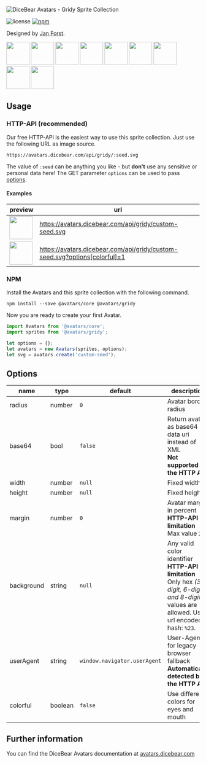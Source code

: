 ![DiceBear Avatars - Gridy Sprite Collection](https://raw.githubusercontent.com/DiceBear/avatars/master/packages/avatars-gridy-sprites/banner.svg?sanitize=true)

![license](https://img.shields.io/npm/l/@avatars/gridy.svg?style=flat-square)
[![npm](https://img.shields.io/npm/v/@avatars/gridy-sprites.svg?style=flat-square)](https://www.npmjs.com/package/@dicebear/avatars-gridy)

Designed by [Jan Forst](https://github.com/darosh/gridy-avatars).

<p>
    <img src="https://avatars.dicebear.com/api/gridy/1.svg" width="60" />
    <img src="https://avatars.dicebear.com/api/gridy/2.svg" width="60" />
    <img src="https://avatars.dicebear.com/api/gridy/3.svg" width="60" />
    <img src="https://avatars.dicebear.com/api/gridy/4.svg" width="60" />
    <img src="https://avatars.dicebear.com/api/gridy/5.svg" width="60" />
    <img src="https://avatars.dicebear.com/api/gridy/6.svg" width="60" />
    <img src="https://avatars.dicebear.com/api/gridy/7.svg" width="60" />
    <img src="https://avatars.dicebear.com/api/gridy/8.svg" width="60" />
    <img src="https://avatars.dicebear.com/api/gridy/9.svg" width="60" />
</p>

## Usage

### HTTP-API (recommended)

Our free HTTP-API is the easiest way to use this sprite collection. Just use the following URL as image source.

    https://avatars.dicebear.com/api/gridy/:seed.svg

The value of `:seed` can be anything you like - but **don't** use any sensitive or personal data here! The GET parameter
`options` can be used to pass [options](#options).

#### Examples

| preview                                                                                            | url                                                                       |
| -------------------------------------------------------------------------------------------------- | ------------------------------------------------------------------------- |
| <img src="https://avatars.dicebear.com/api/gridy/custom-seed.svg" width="60" />                     | https://avatars.dicebear.com/api/gridy/custom-seed.svg                     |
| <img src="https://avatars.dicebear.com/api/gridy/custom-seed.svg?options[colorful]=1" width="60" /> | https://avatars.dicebear.com/api/gridy/custom-seed.svg?options[colorful]=1 |

### NPM

Install the Avatars and this sprite collection with the following command.

    npm install --save @avatars/core @avatars/gridy

Now you are ready to create your first Avatar.

```js
import Avatars from '@avatars/core';
import sprites from '@avatars/gridy';

let options = {};
let avatars = new Avatars(sprites, options);
let svg = avatars.create('custom-seed');
```

## Options

| name       | type    | default                      | description                                                                                                                                       |
| ---------- | ------- | ---------------------------- | ------------------------------------------------------------------------------------------------------------------------------------------------- |
| radius     | number  | `0`                          | Avatar border radius                                                                                                                              |
| base64     | bool    | `false`                      | Return avatar as base64 data uri instead of XML <br> **Not supported by the HTTP API**                                                            |
| width      | number  | `null`                       | Fixed width                                                                                                                                       |
| height     | number  | `null`                       | Fixed height                                                                                                                                      |
| margin     | number  | `0`                          | Avatar margin in percent<br> **HTTP-API limitation** Max value `25`                                                                               |
| background | string  | `null`                       | Any valid color identifier<br> **HTTP-API limitation** Only hex _(3-digit, 6-digit and 8-digit)_ values are allowed. Use url encoded hash: `%23`. |
| userAgent  | string  | `window.navigator.userAgent` | User-Agent for legacy browser fallback<br> **Automatically detected by the HTTP API**                                                             |
| colorful   | boolean | `false`                      | Use different colors for eyes and mouth                                                                                                           |

## Further information

You can find the DiceBear Avatars documentation at [avatars.dicebear.com](https://avatars.dicebear.com)

